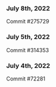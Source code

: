 ### July 8th, 2022

Commit #275729

### July 5th, 2022

Commit #314353


### July 4th, 2022

Commit #72281
